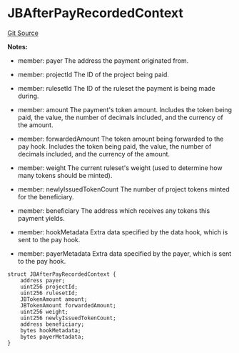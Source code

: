 # JBAfterPayRecordedContext
[Git Source](https://github.com/Bananapus/nana-core/blob/1fb5688d98a7c6e49f86f6a7e868a61ef4c2409a/src/structs/JBAfterPayRecordedContext.sol)

**Notes:**
- member: payer The address the payment originated from.

- member: projectId The ID of the project being paid.

- member: rulesetId The ID of the ruleset the payment is being made during.

- member: amount The payment's token amount. Includes the token being paid, the value, the number of decimals
included, and the currency of the amount.

- member: forwardedAmount The token amount being forwarded to the pay hook. Includes the token
being paid, the value, the number of decimals included, and the currency of the amount.

- member: weight The current ruleset's weight (used to determine how many tokens should be minted).

- member: newlyIssuedTokenCount The number of project tokens minted for the beneficiary.

- member: beneficiary The address which receives any tokens this payment yields.

- member: hookMetadata Extra data specified by the data hook, which is sent to the pay hook.

- member: payerMetadata Extra data specified by the payer, which is sent to the pay hook.


```solidity
struct JBAfterPayRecordedContext {
    address payer;
    uint256 projectId;
    uint256 rulesetId;
    JBTokenAmount amount;
    JBTokenAmount forwardedAmount;
    uint256 weight;
    uint256 newlyIssuedTokenCount;
    address beneficiary;
    bytes hookMetadata;
    bytes payerMetadata;
}
```

